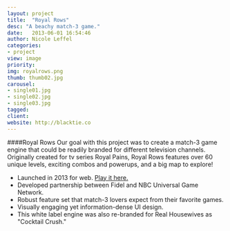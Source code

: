 ```yaml
---
layout: project
title:  "Royal Rows"
desc: "A beachy match-3 game."
date:   2013-06-01 16:54:46
author: Nicole Leffel
categories:
- project
view: image
priority: 
img: royalrows.png
thumb: thumb02.jpg
carousel:
- single01.jpg
- single02.jpg
- single03.jpg
tagged: 
client: 
website: http://blacktie.co
---
```

####Royal Rows
Our goal with this project was to create a match-3 game engine that could be readily branded for different television channels. Originally created for tv series Royal Pains, Royal Rows features over 60 unique levels, exciting combos and powerups, and a big map to explore!

* Launched in 2013 for web. [Play it here.](http://bit.ly/18QyTcv)
* Developed partnership between Fidel and NBC Universal Game Network.
* Robust feature set that match-3 lovers expect from their favorite games.
* Visually engaging yet information-dense UI design.
* This white label engine was also re-branded for Real Housewives as "Cocktail Crush."